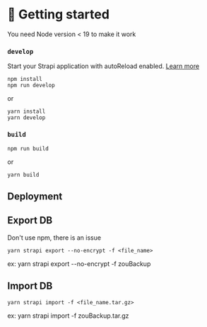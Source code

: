 # 🚀 Getting started

You need Node version < 19 to make it work

### `develop`

Start your Strapi application with autoReload enabled. [Learn more](https://docs.strapi.io/dev-docs/cli#strapi-develop)

```
npm install
npm run develop
```
or
```
yarn install
yarn develop
```

### `build`

```
npm run build
```
or
```
yarn build
```

## Deployment

## Export DB

Don't use npm, there is an issue

```
yarn strapi export --no-encrypt -f <file_name>
```
ex: yarn strapi export --no-encrypt -f zouBackup

## Import DB

```
yarn strapi import -f <file_name.tar.gz>
```
ex: yarn strapi import -f zouBackup.tar.gz
